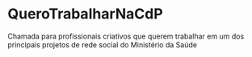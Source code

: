QueroTrabalharNaCdP
===================

Chamada para profissionais criativos que querem trabalhar em um dos principais projetos de rede social do Ministério da Saúde
